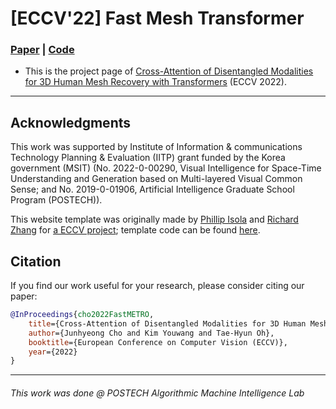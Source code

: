 # [ECCV'22] Fast Mesh Transformer
### [Paper](https://arxiv.org/abs/2207.13820) | [Code](https://github.com/postech-ami/FastMETRO)

- This is the project page of [Cross-Attention of Disentangled Modalities for 3D Human Mesh Recovery with Transformers](https://arxiv.org/abs/2207.13820) (ECCV 2022).

---

## Acknowledgments
This work was supported by Institute of Information & communications Technology Planning & Evaluation (IITP) grant funded by the Korea government (MSIT) (No. 2022-0-00290, Visual Intelligence for Space-Time Understanding and Generation based on Multi-layered Visual Common Sense; and No. 2019-0-01906, Artificial Intelligence Graduate School Program (POSTECH)).

This website template was originally made by [Phillip Isola](http://web.mit.edu/phillipi/) and [Richard Zhang](http://richzhang.github.io/) for [a ECCV project](http://richzhang.github.io/colorization/); template code can be found [here](https://github.com/richzhang/webpage-template).


## Citation
If you find our work useful for your research, please consider citing our paper:

````BibTeX
@InProceedings{cho2022FastMETRO,
    title={Cross-Attention of Disentangled Modalities for 3D Human Mesh Recovery with Transformers},
    author={Junhyeong Cho and Kim Youwang and Tae-Hyun Oh},
    booktitle={European Conference on Computer Vision (ECCV)},
    year={2022}
}
````

---
###### *This work was done @ POSTECH Algorithmic Machine Intelligence Lab*